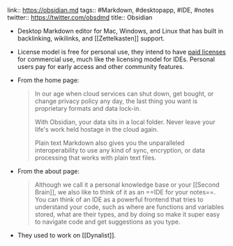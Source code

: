 ---
---

link:: https://obsidian.md
tags:: #Markdown, #desktopapp, #IDE, #notes
twitter:: https://twitter.com/obsdmd
title:: Obsidian

- Desktop Markdown editor for Mac, Windows, and Linux that has built in backlinking, wikilinks, and [[Zettelkasten]] support.
- License model is free for personal use, they intend to have [paid licenses](https://obsidian.md/pricing) for commercial use, much like the licensing model for IDEs. Personal users pay for early access and other community features.
- From the home page:
  
  > In our age when cloud services can shut down, get bought, or change privacy policy any day, the last thing you want is proprietary formats and data lock-in.
  >
  > With Obsidian, your data sits in a local folder. Never leave your life's work held hostage in the cloud again.
  >
  > Plain text Markdown also gives you the unparalleled interoperability to use any kind of sync, encryption, or data processing that works with plain text files.
- From the about page:
  
  > Although we call it a personal knowledge base or your [[Second Brain]], we also like to think of it as an ==IDE for your notes==. You can think of an IDE as a powerful frontend that tries to understand your code, such as where are functions and variables stored, what are their types, and by doing so make it super easy to navigate code and get suggestions as you type.
- They used to work on [[Dynalist]].